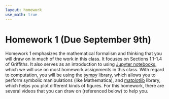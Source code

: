 ```yaml
---
layout: homework
use_math: true
---
```


# Homework 1 (Due September 9th)

Homework 1 emphasizes the mathematical formalism and thinking that you will draw on in much of the work in this class. It focuses on Sections 1.1-1.4 of Griffiths. It also serves as an introduction to using [Jupyter notebooks](http://jupyter.org), which we will use on most homework assignments in this class. With regard to computation, you will be using the [sympy](http://sympy.org) library, which allows you to perform symbolic manipulations (like Mathematica), and [matplotlib](http://matplotlib.org/) library, which helps you plot different kinds of figures. For this homework, there are several videos that you can draw on (referenced below) to help you.


